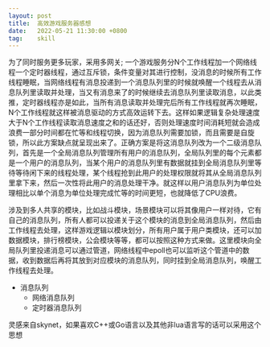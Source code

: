 ```yaml
---
layout: post
title:  高效游戏服务器感想
date:   2022-05-21 11:30:00 +0800
tag:    skill
---
```


为了同时服务更多玩家，采用多网关; 一个游戏服务分N个工作线程加一个网络线程一个定时器线程，通过互斥锁，条件变量对其进行控制，没消息的时候所有工作线程睡眠，当网络线程有消息投递到一个消息队列里的时候就唤醒一个线程去从消息队列里读取并处理，当又有消息来了的时候继续去消息队列里读取消息，以此类推，定时器线程亦是如此，当所有消息读取并处理完后所有工作线程就再次睡眠，N个工作线程就这样被消息驱动的方式高效运转下去。这样如果逻辑复杂处理速度大于N个工作线程读取消息速度之和的话还好，否则处理速度时间消耗短就会造成浪费一部分时间都在忙等和线程切换，因为消息队列需要加锁，而且需要是自旋锁，所以此方案缺点就呈现出来了。正确方案是将这消息队列改为一个二级消息队列，首先是一个全局消息队列管理所有用户的消息队列，全局队列里的每个元素都是一个用户的消息队列，当某个用户的消息队列里有数据就挂到全局消息队列里等待等待闲下来的线程处理，某个线程抢到此用户的处理权限就将其从全局消息队列里拿下来，然后一次性将此用户的消息处理干净。就这样以用户消息队列为单位处理相比以单个消息为单位处理完成忙等的时间更短，也就降低了CPU浪费。

涉及到多人共享的模块，比如战斗模块，场景模块可以将其像用户一样对待，它有自己的消息队列，所有人都可以投递关于这个模块的消息到全局消息队列，然后由工作线程去处理，这样游戏逻辑以模块划分，所有用户属于用户类模块，还可以加数据模块，排行榜模块，公会模块等等，都可以按照这种方式来做。这里模块向全局队列里投递消息可以通过管道，网络线程中epoll也可以监听这个管道中的数据，收到数据后再将其放到对应模块的消息队列，同时挂到全局消息队列，唤醒工作线程去处理。

- 消息队列
    - 网络消息队列
    - 定时器消息队列

灵感来自skynet，如果喜欢C++或Go语言以及其他非lua语言写的话可以采用这个思想

